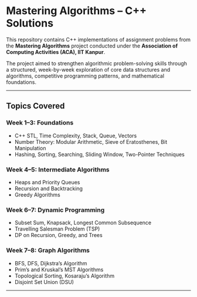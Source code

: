 # Mastering Algorithms – C++ Solutions

This repository contains C++ implementations of assignment problems from the **Mastering Algorithms** project conducted under the **Association of Computing Activities (ACA), IIT Kanpur**.

The project aimed to strengthen algorithmic problem-solving skills through a structured, week-by-week exploration of core data structures and algorithms, competitive programming patterns, and mathematical foundations.

---

## Topics Covered

### Week 1–3: Foundations
- C++ STL, Time Complexity, Stack, Queue, Vectors
- Number Theory: Modular Arithmetic, Sieve of Eratosthenes, Bit Manipulation
- Hashing, Sorting, Searching, Sliding Window, Two-Pointer Techniques

### Week 4–5: Intermediate Algorithms
- Heaps and Priority Queues
- Recursion and Backtracking
- Greedy Algorithms

### Week 6–7: Dynamic Programming
- Subset Sum, Knapsack, Longest Common Subsequence
- Travelling Salesman Problem (TSP)
- DP on Recursion, Greedy, and Trees

### Week 7–8: Graph Algorithms
- BFS, DFS, Dijkstra’s Algorithm
- Prim’s and Kruskal’s MST Algorithms
- Topological Sorting, Kosaraju’s Algorithm
- Disjoint Set Union (DSU)

---

